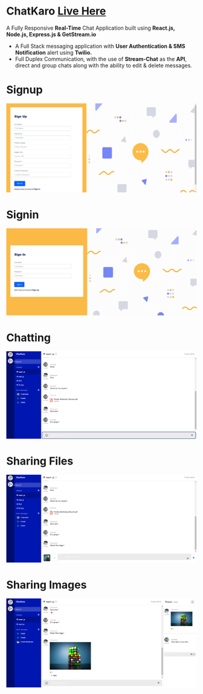 # ChatKaro [Live Here](https://champ-chatkaro.netlify.app/)
A Fully Responsive **Real-Time** Chat Application built using **React.js, Node.js, Express.js & GetStream.io** 
- A Full Stack messaging application with **User Authentication & SMS Notification** alert using **Twilio.** 
- Full Duplex Communication, with the use of **Stream-Chat** as the **API**, direct and group chats along  with the ability to edit & delete messages. 
# Signup
<img src="client/src/images/1.png" >

# Signin
<img src="client/src/images/2.png" >

# Chatting
<img src="client/src/images/3.png" >

# Sharing Files
<img src="client/src/images/4.png" >

# Sharing Images
<img src="client/src/images/5.png" >
